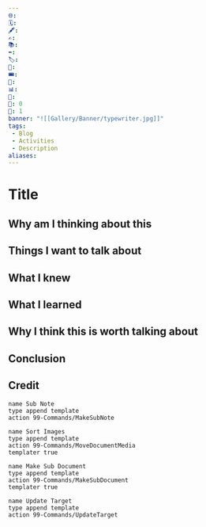 ```yaml
---
🌐: 
🗓️: 
🖋️: 
✍️: 
📚: 
⬅️: 
🏷️: 
🎫: 
🎟️: 
🔖: 
📊: 
🏁: 
🏹: 0
🎯: 1
banner: "![[Gallery/Banner/typewriter.jpg]]"
tags:
 - Blog
 - Activities
 - Description
aliases:
---
```

# Title



## Why am I thinking about this

## Things I want to talk about

## What I knew

## What I learned

## Why I think this is worth talking about

## Conclusion

## Credit

```button
name Sub Note
type append template
action 99-Commands/MakeSubNote
```
```button
name Sort Images
type append template
action 99-Commands/MoveDocumentMedia
templater true
```
```button
name Make Sub Document
type append template
action 99-Commands/MakeSubDocument
templater true
```
```button
name Update Target
type append template
action 99-Commands/UpdateTarget
```